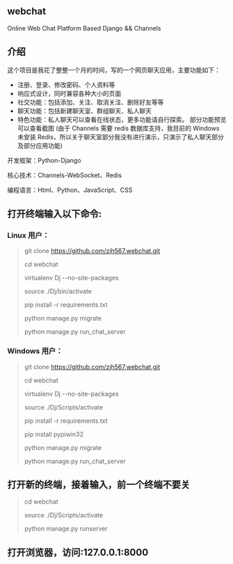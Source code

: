 ## webchat

Online Web Chat Platform Based Django && Channels



## 介绍

这个项目是我花了整整一个月的时间，写的一个网页聊天应用，主要功能如下：

 - 注册、登录、修改密码、个人资料等
 - 响应式设计，同时兼容各种大小的页面
 - 社交功能：包括添加、关注、取消关注、删除好友等等
 - 聊天功能：包括新建聊天室、群组聊天、私人聊天
 - 特色功能：私人聊天可以查看在线状态，更多功能请自行探索。
部分功能预览可以查看截图
(由于 Channels 需要 redis 数据库支持，我目前的 Windows 未安装 Redis，所以关于聊天室部分我没有进行演示，只演示了私人聊天部分及部分应用功能)

开发框架：Python-Django

核心技术：Channels-WebSocket、Redis

编程语言：Html、Python、JavaScript、CSS

## 打开终端输入以下命令:

### Linux 用户：

> git clone https://github.com/zjh567.webchat.git
>
> cd webchat
>
> virtualenv Dj  --no-site-packages
>
> source ./Dj/bin/activate
>
> pip install -r requirements.txt
>
> python manage.py migrate
>
> python manage.py run_chat_server

### Windows 用户：

> git clone https://github.com/zjh567.webchat.git
>
> cd webchat
>
> virtualenv Dj  --no-site-packages
>
> source ./Dj/Scripts/activate
>
> pip install -r requirements.txt
>
> pip install pypiwin32
>
> python manage.py migrate
>
> python manage.py run_chat_server

## 打开新的终端，接着输入，前一个终端不要关

> cd webchat
>
> source ./Dj/Scripts/activate
>
> python manage.py runserver

## 打开浏览器，访问:127.0.0.1:8000
